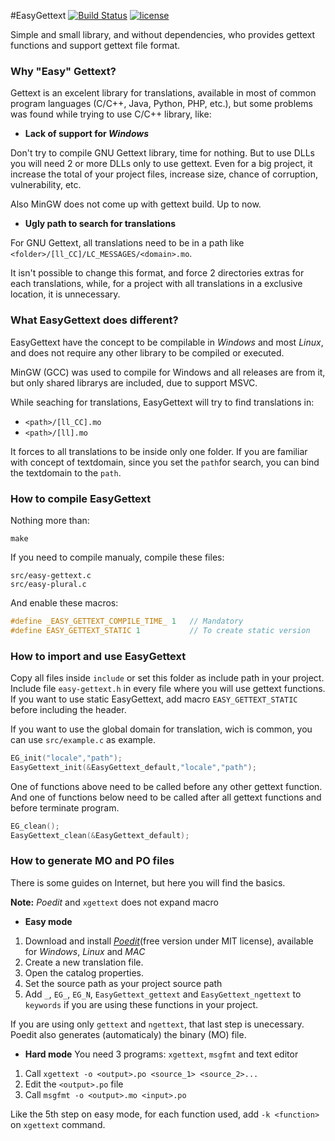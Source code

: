 #EasyGettext
[![Build Status](https://travis-ci.org/DIG-/easygettext.svg?branch=master)](https://travis-ci.org/DIG-/easygettext)
[![license](https://img.shields.io/badge/license-Apache_2.0-blue.svg)](https://github.com/DIG-/easygettext)

Simple and small library, and without dependencies, who provides gettext functions and support gettext file format.

### Why "Easy" Gettext?

Gettext is an excelent library for translations, available in most of common program languages (C/C++, Java, Python, PHP, etc.), but some problems was found while trying to use C/C++ library, like:

* **Lack of support for _Windows_**

Don't try to compile GNU Gettext library, time for nothing. But to use DLLs you will need 2 or more DLLs only to use gettext. Even for a big project, it increase the total of your project files, increase size, chance of corruption, vulnerability, etc.

Also MinGW does not come up with gettext build. Up to now.

* **Ugly path to search for translations**

For GNU Gettext, all translations need to be in a path like `<folder>/[ll_CC]/LC_MESSAGES/<domain>.mo`.

It isn't possible to change this format, and force 2 directories extras for each translations, while, for a project with all translations in a exclusive location, it is unnecessary.

### What EasyGettext does different?

EasyGettext have the concept to be compilable in _Windows_ and most _Linux_, and does not require any other library to be compiled or executed.

MinGW (GCC) was used to compile for Windows and all releases are from it, but only shared librarys are included, due to support MSVC.

While seaching for translations, EasyGettext will try to find translations in:

* `<path>/[ll_CC].mo`
* `<path>/[ll].mo`

It forces to all translations to be inside only one folder.
If you are familiar with concept of textdomain, since you set the `path`for search, you can bind the textdomain to the `path`.

### How to compile EasyGettext

Nothing more than:
```shell
make
```

If you need to compile manualy, compile these files:
```
src/easy-gettext.c
src/easy-plural.c
```
And enable these macros:
```C
#define _EASY_GETTEXT_COMPILE_TIME_ 1  	// Mandatory
#define EASY_GETTEXT_STATIC 1 			// To create static version
```

### How to import and use EasyGettext

Copy all files inside `include` or set this folder as include path in your project.
Include file `easy-gettext.h` in every file where you will use gettext functions.
If you want to use static EasyGettext, add macro `EASY_GETTEXT_STATIC` before including the header.

If you want to use the global domain for translation, wich is common, you can use `src/example.c` as example.
```C
EG_init("locale","path");
EasyGettext_init(&EasyGettext_default,"locale","path");
```
One of functions above need to be called before any other gettext function. And one of functions below need to be called after all gettext functions and before terminate program.
```C
EG_clean();
EasyGettext_clean(&EasyGettext_default);
```

### How to generate MO and PO files

There is some guides on Internet, but here you will find the basics.

**Note:** *Poedit* and `xgettext` does not expand macro

* **Easy mode**
1. Download and install [*Poedit*](//poedit.net/)(free version under MIT license), available for _Windows_, _Linux_ and _MAC_
2. Create a new translation file.
3. Open the catalog properties.
4. Set the source path as your project source path
5. Add `_`, `EG_`, `EG_N`, `EasyGettext_gettext` and `EasyGettext_ngettext` to `keywords` if you are using these functions in your project.

If you are using only `gettext` and `ngettext`, that last step is unecessary.
Poedit also generates (automaticaly) the binary (MO) file.


* **Hard mode**
You need 3 programs: `xgettext`, `msgfmt` and text editor
1. Call `xgettext -o <output>.po <source_1> <source_2>...`
2. Edit the `<output>.po` file
3. Call `msgfmt -o <output>.mo <input>.po`

Like the 5th step on easy mode, for each function used, add `-k <function>` on `xgettext` command.